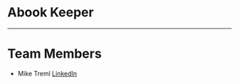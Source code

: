 # Abook Keeper
> 
<hr>


# <a name="team-members"></a>Team Members
* Mike Treml  <a href="https://linkedin.com/in/miketreml" rel="nofollow" alt="LinkedIn" >LinkedIn</a>

